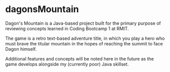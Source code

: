 # dagonsMountain

Dagon's Mountain is a Java-based project built for the primary purpose of reviewing concepts learned in Coding Bootcamp 1 at RMIT.

The game is a retro text-based adventure title, in which you play a hero who must brave the titular mountain in the hopes of reaching the summit to face Dagon himself.

Additional features and concepts will be noted here in the future as the game develops alongside my (currently poor) Java skillset.
